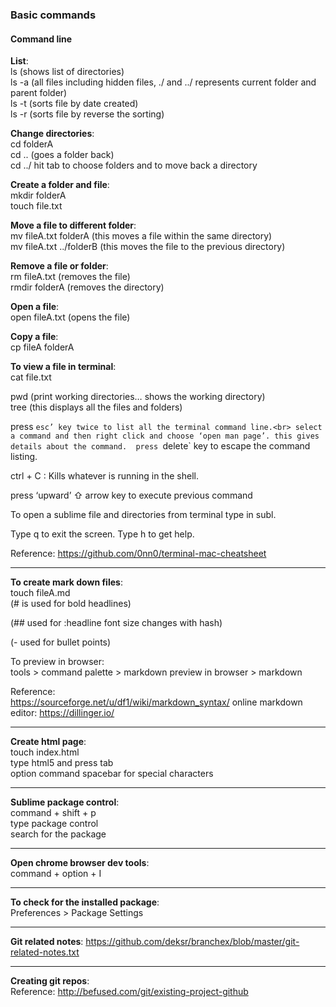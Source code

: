 ### Basic commands

#### Command line


__**List**__:<br>
ls (shows list of directories)<br>
ls -a (all files including hidden files, ./ and ../ represents current folder and parent folder)<br>
ls -t (sorts file by date created)<br>
ls -r (sorts file by reverse the sorting)<br>


__**Change directories**__:<br>
cd folderA<br>
cd .. (goes a folder back)<br>
cd ../ hit tab to choose folders and to move back a directory 


__**Create a folder and file**__:<br>
mkdir folderA<br>
touch file.txt


__**Move a file to different folder**__:<br>
mv fileA.txt folderA (this moves a file within the same directory)<br>
mv fileA.txt ../folderB (this moves the file to the previous directory)



__**Remove a file or folder**__:<br>
rm fileA.txt (removes the file)<br>
rmdir folderA (removes the directory)



__**Open a file**__:<br>
open fileA.txt (opens the file)<br>



__**Copy a file**__:<br>
cp fileA folderA<br>


__**To view a file in terminal**__:<br>
cat file.txt


pwd (print working directories… shows the working directory)<br>
tree (this displays all the files and folders)<br>

press `esc’ key twice to list all the terminal command line.<br>
select a command and then right click and choose ‘open man page’. this gives details about the command.  press `delete` key to escape the command listing.<br>



ctrl + C : Kills whatever is running in the shell.<br>

press ‘upward’ ⇧ arrow key to execute previous command<br>


To open a sublime file and directories from terminal type in subl.

Type q to exit the screen. Type h to get help.


Reference: 
https://github.com/0nn0/terminal-mac-cheatsheet

- - - - 
__**To create mark down files**__:<br>
touch fileA.md<br>
(# is used for bold headlines)

(## used for :headline font size changes with hash)<br>

(- used for bullet points)<br>

To preview in browser:<br>
tools >  command palette > markdown preview in browser >  markdown<br>


Reference:<br>
https://sourceforge.net/u/df1/wiki/markdown_syntax/
online markdown editor: https://dillinger.io/



- - - - 
__**Create html page**__:<br>
touch index.html<br>
type html5 and press tab<br>
option command spacebar for special characters<br>


- - - - 
__**Sublime package control**__:<br>
command + shift + p <br>
type package control <br>
search for the package


- - - - 
__**Open chrome browser dev tools**__:<br>
command + option + I

- - - - - 
__**To check for the installed package**__:<br>
Preferences > Package Settings

- - - - - 

__**Git related notes**__:
https://github.com/deksr/branchex/blob/master/git-related-notes.txt

- - - - - - 
__**Creating git repos**__: <br>
Reference: http://befused.com/git/existing-project-github

